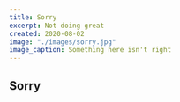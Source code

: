 ```yaml
---
title: Sorry
excerpt: Not doing great
created: 2020-08-02
image: "./images/sorry.jpg"
image_caption: Something here isn't right
---
```


## Sorry
